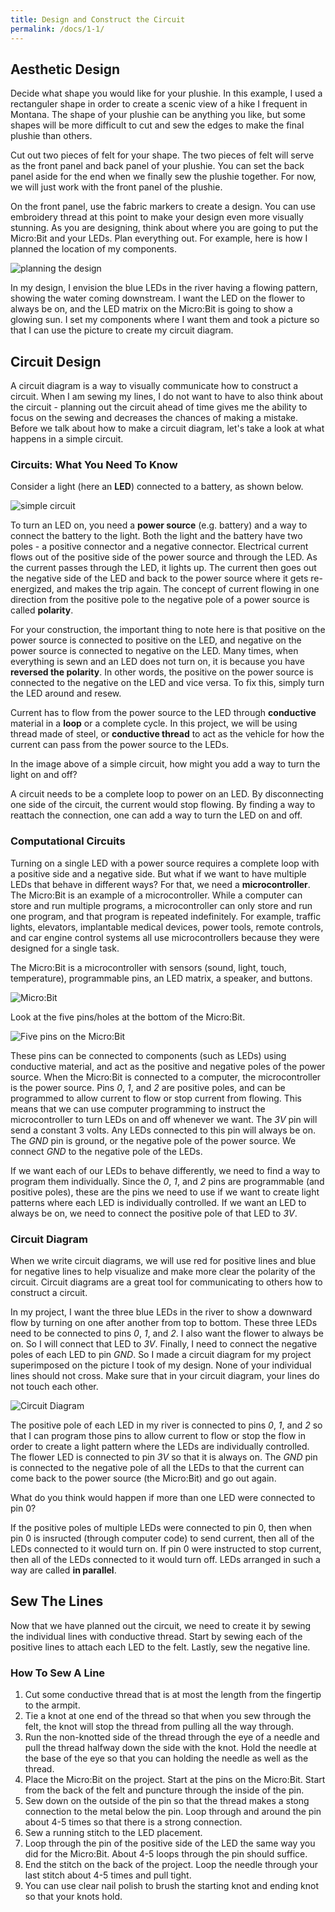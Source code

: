 ```yaml
---
title: Design and Construct the Circuit
permalink: /docs/1-1/
---
```

## Aesthetic Design
Decide what shape you would like for your plushie. In this example, I used a rectanguler shape in order to create a scenic view of a hike I frequent in Montana. The shape of your plushie can be anything you like, but some shapes will be more difficult to cut and sew the edges to make the final plushie than others. 

Cut out two pieces of felt for your shape. The two pieces of felt will serve as the front panel and back panel of your plushie. You can set the back panel aside for the end when we finally sew the plushie together. For now, we will just work with the front panel of the plushie.

On the front panel, use the fabric markers to create a design. You can use embroidery thread at this point to make your design even more visually stunning. As you are designing, think about where you are going to put the Micro:Bit and your LEDs. Plan everything out. For example, here is how I planned the location of my components.

![planning the design](../images/1-planning.jpeg)

In my design, I envision the blue LEDs in the river having a flowing pattern, showing the water coming downstream. I want the LED on the flower to always be on, and the LED matrix on the Micro:Bit is going to show a glowing sun. I set my components where I want them and took a picture so that I can use the picture to create my circuit diagram.

## Circuit Design
A circuit diagram is a way to visually communicate how to construct a circuit. When I am sewing my lines, I do not want to have to also think about the circuit - planning out the circuit ahead of time gives me the ability to focus on the sewing and decreases the chances of making a mistake. Before we talk about how to make a circuit diagram, let's take a look at what happens in a simple circuit.

### Circuits: What You Need To Know
Consider a light (here an **LED**) connected to a battery, as shown below.

![simple circuit](../images/simple-circuit.png)

To turn an LED on, you need a **power source** (e.g. battery) and a way to connect the battery to the light. Both the light and the battery have two poles - a positive connector and a negative connector. Electrical current flows out of the positive side of the power source and through the LED. As the current passes through the LED, it lights up. The current then goes out the negative side of the LED and back to the power source where it gets re-energized, and makes the trip again. The concept of current flowing in one direction from the positive pole to the negative pole of a power source is called **polarity**. 

For your construction, the important thing to note here is that positive on the power source is connected to positive on the LED, and negative on the power source is connected to negative on the LED. <span class="important">Many times, when everything is sewn and an LED does not turn on, it is because you have <b>reversed the polarity</b>. In other words, the positive on the power source is connected to the negative on the LED and vice versa. To fix this, simply turn the LED around and resew.</span>

Current has to flow from the power source to the LED through **conductive** material in a **loop** or a complete cycle. In this project, we will be using thread made of steel, or **conductive thread** to act as the vehicle for how the current can pass from the power source to the LEDs.

<span class="think">In the image above of a simple circuit, how might you add a way to turn the light on and off?</span>

<span class="solution">A circuit needs to be a complete loop to power on an LED. By disconnecting one side of the circuit, the current would stop flowing. By finding a way to reattach the connection, one can add a way to turn the LED on and off.</span>

### Computational Circuits
Turning on a single LED with a power source requires a complete loop with a positive side and a negative side. But what if we want to have multiple LEDs that behave in different ways? For that, we need a **microcontroller**. The Micro:Bit is an example of a microcontroller. While a computer can store and run multiple programs, a microcontroller can only store and run one program, and that program is repeated indefinitely. For example, traffic lights, elevators, implantable medical devices, power tools, remote controls, and car engine control systems all use microcontrollers because they were designed for a single task.

The Micro:Bit is a microcontroller with sensors (sound, light, touch, temperature), programmable pins, an LED matrix, a speaker, and buttons.

![Micro:Bit](../images/microbit.png)

Look at the five pins/holes at the bottom of the Micro:Bit.

![Five pins on the Micro:Bit](../images/pins.png)

These pins can be connected to components (such as LEDs) using conductive material, and act as the positive and negative poles of the power source. When the Micro:Bit is connected to a computer, the microcontroller is the power source. Pins *0*, *1*, and *2* are positive poles, and can be programmed to allow current to flow or stop current from flowing. This means that we can use computer programming to instruct the microcontroller to turn LEDs on and off whenever we want. The *3V* pin will send a constant 3 volts. Any LEDs connected to this pin will always be on. The *GND* pin is ground, or the negative pole of the power source. We connect *GND* to the negative pole of the LEDs. 

If we want each of our LEDs to behave differently, we need to find a way to program them individually. Since the *0*, *1*, and *2* pins are programmable (and positive poles), these are the pins we need to use if we want to create light patterns where each LED is individually controlled. If we want an LED to always be on, we need to connect the positive pole of that LED to *3V*. 

### Circuit Diagram
When we write circuit diagrams, we will use red for positive lines and blue for negative lines to help visualize and make more clear the polarity of the circuit. Circuit diagrams are a great tool for communicating to others how to construct a circuit.

In my project, I want the three blue LEDs in the river to show a downward flow by turning on one after another from top to bottom. These three LEDs need to be connected to pins *0*, *1*, and *2*. I also want the flower to always be on. So I will connect that LED to *3V*. Finally, I need to connect the negative poles of each LED to pin *GND*. So I made a circuit diagram for my project superimposed on the picture I took of my design. <span class="important">None of your individual lines should not cross. Make sure that in your circuit diagram, your lines do not touch each other.</span>

![Circuit Diagram](../images/0-circuit-diagram.png)

The positive pole of each LED in my river is connected to pins *0*, *1*, and *2* so that I can program those pins to allow current to flow or stop the flow in order to create a light pattern where the LEDs are individually controlled. The flower LED is connected to pin *3V* so that it is always on. The *GND* pin is connected to the negative pole of all the LEDs to that the current can come back to the power source (the Micro:Bit) and go out again.

<span class="think">What do you think would happen if more than one LED were connected to pin 0?</span>

<span class="solution">If the positive poles of multiple LEDs were connected to pin 0, then when pin 0 is insructed (through computer code) to send current, then all of the LEDs connected to it would turn on. If pin 0 were instructed to stop current, then all of the LEDs connected to it would turn off. LEDs arranged in such a way are called <b>in parallel</b>.</span>

## Sew The Lines
Now that we have planned out the circuit, we need to create it by sewing the individual lines with conductive thread. Start by sewing each of the positive lines to attach each LED to the felt. Lastly, sew the negative line.

### How To Sew A Line
1. Cut some conductive thread that is at most the length from the fingertip to the armpit. 
2. Tie a knot at one end of the thread so that when you sew through the felt, the knot will stop the thread from pulling all the way through.
3. Run the non-knotted side of the thread through the eye of a needle and pull the thread halfway down the side with the knot. Hold the needle at the base of the eye so that you can holding the needle as well as the thread.
4. Place the Micro:Bit on the project. Start at the pins on the Micro:Bit. Start from the back of the felt and puncture through the inside of the pin.
5. Sew down on the outside of the pin so that the thread makes a stong connection to the metal below the pin. Loop through and around the pin about 4-5 times so that there is a strong connection.
6. Sew a running stitch to the LED placement.
7. Loop through the pin of the positive side of the LED the same way you did for the Micro:Bit. About 4-5 loops through the pin should suffice.
8. End the stitch on the back of the project. Loop the needle through your last stitch about 4-5 times and pull tight.
9. You can use clear nail polish to brush the starting knot and ending knot so that your knots hold.